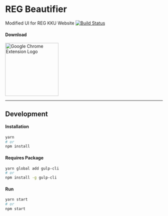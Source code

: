 # REG Beautifier
Modified UI for REG KKU Website
[![Build Status](https://travis-ci.org/zercle/reg-beautifier.svg?branch=master)](https://travis-ci.org/zercle/reg-beautifier)

#### Download
<a href="https://chrome.google.com/webstore/detail/reg-beautifier/jdccbfhggeebpboadaffcpmdclhjjmam" title="Download Google Chrome Extension">
    <img src="https://developer.chrome.com/webstore/images/ChromeWebStore_BadgeWBorder_v2_340x96.png" width="170" alt="Google Chrome Extension Logo">
</a>

---
## Development
#### Installation
```zsh
yarn
# or
npm install
```
#### Requires Package
```zsh
yarn global add gulp-cli
# or
npm install -g gulp-cli
```
#### Run
```zsh
yarn start
# or
npm start
```